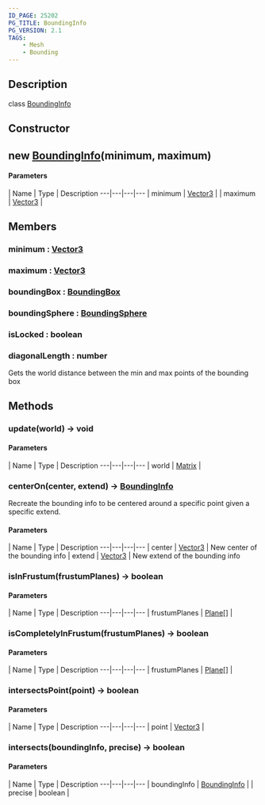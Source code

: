 ```yaml
---
ID_PAGE: 25202
PG_TITLE: BoundingInfo
PG_VERSION: 2.1
TAGS:
    - Mesh
    - Bounding
---
```

## Description

class [BoundingInfo](/classes/3.1/BoundingInfo)



## Constructor

## new [BoundingInfo](/classes/3.1/BoundingInfo)(minimum, maximum)



#### Parameters
 | Name | Type | Description
---|---|---|---
 | minimum | [Vector3](/classes/3.1/Vector3) | 
 | maximum | [Vector3](/classes/3.1/Vector3) | 
## Members

### minimum : [Vector3](/classes/3.1/Vector3)


### maximum : [Vector3](/classes/3.1/Vector3)


### boundingBox : [BoundingBox](/classes/3.1/BoundingBox)


### boundingSphere : [BoundingSphere](/classes/3.1/BoundingSphere)


### isLocked : boolean


### diagonalLength : number

Gets the world distance between the min and max points of the bounding box
## Methods

### update(world) &rarr; void



#### Parameters
 | Name | Type | Description
---|---|---|---
 | world | [Matrix](/classes/3.1/Matrix) | 

### centerOn(center, extend) &rarr; [BoundingInfo](/classes/3.1/BoundingInfo)

Recreate the bounding info to be centered around a specific point given a specific extend.

#### Parameters
 | Name | Type | Description
---|---|---|---
 | center | [Vector3](/classes/3.1/Vector3) |  New center of the bounding info
 | extend | [Vector3](/classes/3.1/Vector3) |  New extend of the bounding info
### isInFrustum(frustumPlanes) &rarr; boolean



#### Parameters
 | Name | Type | Description
---|---|---|---
 | frustumPlanes | [Plane](/classes/3.1/Plane)[] | 

### isCompletelyInFrustum(frustumPlanes) &rarr; boolean



#### Parameters
 | Name | Type | Description
---|---|---|---
 | frustumPlanes | [Plane](/classes/3.1/Plane)[] | 

### intersectsPoint(point) &rarr; boolean



#### Parameters
 | Name | Type | Description
---|---|---|---
 | point | [Vector3](/classes/3.1/Vector3) | 

### intersects(boundingInfo, precise) &rarr; boolean



#### Parameters
 | Name | Type | Description
---|---|---|---
 | boundingInfo | [BoundingInfo](/classes/3.1/BoundingInfo) | 
 | precise | boolean | 
